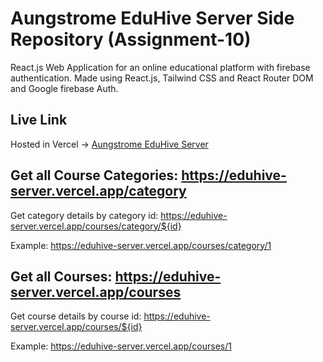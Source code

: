 # Aungstrome EduHive Server Side Repository (Assignment-10)

React.js Web Application for an online educational platform with firebase authentication. Made using React.js, Tailwind CSS and React Router DOM and Google firebase Auth.

## Live Link

Hosted in Vercel -> [Aungstrome EduHive Server](https://eduhive-server.vercel.app/)

## Get all Course Categories: https://eduhive-server.vercel.app/category

Get category details by category id: https://eduhive-server.vercel.app/courses/category/${id}

Example: https://eduhive-server.vercel.app/courses/category/1

## Get all Courses: https://eduhive-server.vercel.app/courses

Get course details by course id: https://eduhive-server.vercel.app/courses/${id}

Example: https://eduhive-server.vercel.app/courses/1
